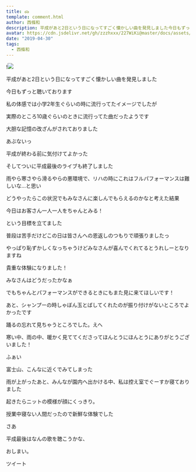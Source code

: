 ```yaml
---
title: ᯅ
template: comment.html
author: 西條和
description: 平成があと2日という日になってすごく懐かしい曲を発見しました今日もずっと聴いております私の体感では小学2年生ぐらいの時に...
avatar: https://cdn.jsdelivr.net/gh/zzzhxxx/227WiKi@master/docs/assets/photo/avatar/nagomi.jpg
date: "2019-04-30"
tags:
  - 西條和
---
```


!![](https://cdn.jsdelivr.net/gh/227WiKi/227WiKi-image@master/blog-image/nagomi-2019-04-30_1.jpg)















平成があと2日という日になってすごく懐かしい曲を発見しました












今日もずっと聴いております












私の体感では小学2年生ぐらいの時に流行ってたイメージでしたが







実際のところ10歳ぐらいのときに流行ってた曲だったようです











大胆な記憶の改ざんがされておりました












あぶないっ












平成が終わる前に気付けてよかった















そしてついに平成最後のライブも終了しました


















雨やら寒さやら滑るやらの悪環境で、リハの時にこれはフルパフォーマンスは難しいな…と思い









どうやったらこの状況でもみなさんに楽しんでもらえるのかなと考えた結果





今日はお客さん一人一人をちゃんとみる！







という目標を立てました














普段は苦手だけどこの日は皆さんへの恩返しのつもりで頑張りましたっ















やっぱり恥ずかしくなっちゃうけどみなさんが喜んでくれてるとうれしーとなりますね












貴重な体験になりました！











みなさんはどうだったかなぁ











でもちゃんとパフォーマンスができるときにもまた見に来てほしいです！














あと、シャンプーの時しゃぼん玉とばしてくれたのが振り付けがないところでよかったです




踊るの忘れて見ちゃうところでした。えへ











寒い中、雨の中、暖かく見ててくださってほんとうにほんとうにありがとうございました！












ふぁい












富士山、こんなに近くでみてしまった













雨が上がったあと、みんなが園内へ出かける中、私は控え室でぐーすか寝ておりました











起きたらニットの模様が顔にくっきり。












授業中寝ない人間だったので新鮮な体験でした



















さあ







平成最後はなんの歌を聴こうかな、



















おしまい。


ツイート



